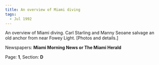 ```yaml
---  
title: An overview of Miami diving  
tags:  
  - Jul 1992  
---  
```

  
An overview of Miami diving. Carl Starling and Manny Seoane salvage an old anchor from near Fowey Light. [Photos and details.]  
  
Newspapers: **Miami Morning News or The Miami Herald**  
  
Page: **1**, Section: **D** 
